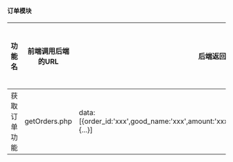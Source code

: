 #### 订单模块
|功能名      |前端调用后端的URL                             | 后端返回前端的数据(json)                   |备注          |后端是否完成    |
|-----------------|-------------------------------------------|--------------------------------------------|---------------|----------|
|获取订单功能|getOrders.php      | data:[{order_id:'xxx',good_name:'xxx',amount:'xxx',unit_price:'xxx',order_status:'xxx',order_time:'xxx'},{...}]|无|否
